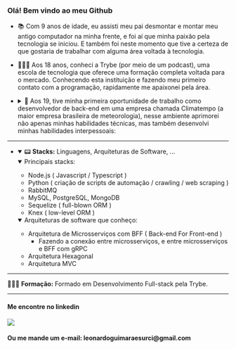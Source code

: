 ###  Olá! Bem vindo ao meu Github

- 📚 Com 9 anos de idade, eu assisti meu pai desmontar e montar meu antigo computador na minha frente, e foi aí que minha paixão pela tecnologia se iniciou. E também foi neste momento que tive a certeza de que gostaria de trabalhar com alguma área voltada à tecnologia.

- 👩🏻‍🎓 Aos 18 anos, conheci a Trybe (por meio de um podcast), uma escola de tecnologia que oferece uma formação completa voltada para o mercado. Conhecendo esta instituição e fazendo meu primeiro contato com a programação, rapidamente me apaixonei pela área.
 
- <details><summary>💼 Aos 19, tive minha primeira oportunidade de trabalho como desenvolvedor de back-end em uma empresa chamada Climatempo (a maior empresa brasileira de meteorologia), nesse ambiente aprimorei não apenas minhas habilidades técnicas, mas também desenvolvi minhas habilidades interpessoais:</summary>
   <details open>
    
    <summary> <b>Principais soft skills desenvolvidas</b> </summary>

    - Produtividade
      - Fazendo cursos, e aplicando diariamente conceitos aprendidos, como:
        - Ordem de prioridades entre tarefas à serem realizadas, das mais importantes às tarefas que não causariam dependências
        - Organização, fazendo com que eu consiga planejar e distribuir melhor meu tempo, sempre definindo prioridades e facilitando até mesmo minha tomada de decisões já que minha organização me proporciona clareza
    - Comunicação
      - Aprimorando tanto diariamente em daily meetings/standup meetings quanto também em apresentações
         - Apresentação feita para todas as equipes da Climatempo, onde falei sobre atualizações de um produto novo que estava trabalhando
         - Apresentação feita sobre como a ferramenta SonarCloud estava melhorando a qualidade de código de uma maneira geral
         - Apresentação feita sobre uma visão geral básica da ferramenta SonarCloud para outros desenvolvedores da Climatempo de vários times
    - Adaptabilidade/Resiliência
      - Diversas vezes trabalhando em diferentes produtso com diferentes ferramentas e linguagens de programação
    - Trabalho em equipe com pair programming
    - Resolução de problemas
  </details>

   <details open>
    
    <summary> <b>Principais hard skills desenvolvidas</b> </summary>
  
    - Node.js, Javascript/Typescript
    - Python (com scripts de migração de dados entre bancos de dados com diferentes estruturas)
    - Arquitetura de microsserviços com BFF utilizando Arquitetura Hexagonal, fazendo conexão entre micros serviços com gRPC, e serviços de mensageria como RabbitMQ
    - Manutenção em serviços legados utilizando versões antigas de PHP e Javascript Vanilla
    - PostgreSQL e Knex (low-level ORM)
    - Integração com o GCP Bucket por meio de bibliotecas do próprio GCP
  </details>
</details>

<hr>

- <details open> <summary> 📟 <b>Stacks:</b> Linguagens, Arquiteturas de Software, ...</summary>
   <details open>
    
    <summary> Principais stacks: </summary> 
    
    - Node.js ( Javascript / Typescript )
    - Python ( criação de scripts de automação / crawling / web scraping )
    - RabbitMQ
    - MySQL, PostgreSQL, MongoDB
    - Sequelize ( full-blown ORM )
    - Knex ( low-level ORM )
   </details> 

   <details open>
    
    <summary> Arquiteturas de software que conheço: </summary> 
    
    - Arquitetura de Microsserviços com BFF ( Back-end For Front-end )
      - Fazendo a conexão entre microsserviços, e entre microsserviços e BFF com gRPC 
    - Arquitetura Hexagonal
    - Arquitetura MVC
   </details> 
</details>

<hr>

👩🏻‍🎓 <b>Formação:</b> Formado em Desenvolvimento Full-stack pela Trybe.

<hr>
<h4> Me encontre no linkedin</h4>
<div><a href="https://www.linkedin.com/in/leonardoozx" target="_blank"><img src="https://img.shields.io/badge/-LinkedIn-%230077B5?style=for-the-badge&logo=linkedin&logoColor=white" target="_blank" ></a>  </div>

<h4> Ou me mande um e-mail: leonardoguimaraesurci@gmail.com</h4>

 
